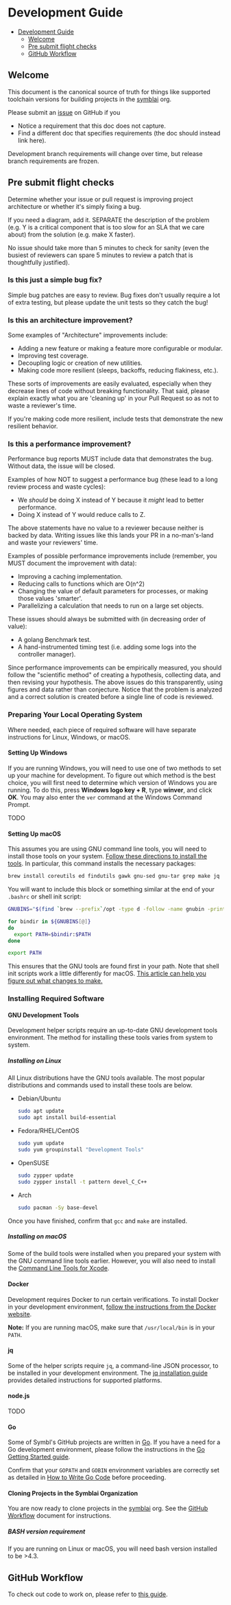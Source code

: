 # Development Guide

- [Development Guide](#contributor-guide)
  - [Welcome](#welcome)
  - [Pre submit flight checks](#pre-submit-flight-checks)
  - [GitHub Workflow](#gitHub-workflow)

## Welcome

This document is the canonical source of truth for things like supported
toolchain versions for building projects in the [symblai](https://github.com/symblai) org.

Please submit an [issue] on GitHub if you
* Notice a requirement that this doc does not capture.
* Find a different doc that specifies requirements (the doc should instead link here).

Development branch requirements will change over time, but release branch
requirements are frozen.

## Pre submit flight checks

Determine whether your issue or pull request is improving project
architecture or whether it's simply fixing a bug.

If you need a diagram, add it. SEPARATE the description of the problem (e.g. Y
is a critical component that is too slow for an SLA that we care about) from the
solution (e.g. make X faster).

No issue should take more than 5 minutes to check for sanity (even the busiest of
reviewers can spare 5 minutes to review a patch that is thoughtfully justified).

### Is this just a simple bug fix?

Simple bug patches are easy to review. Bug fixes don't usually require a lot of
extra testing, but please update the unit tests so they catch the bug!

### Is this an architecture improvement?

Some examples of "Architecture" improvements include:

- Adding a new feature or making a feature more configurable or modular.
- Improving test coverage.
- Decoupling logic or creation of new utilities.
- Making code more resilient (sleeps, backoffs, reducing flakiness, etc.).

These sorts of improvements are easily evaluated, especially when they decrease
lines of code without breaking functionality. That said, please explain exactly
what you are 'cleaning up' in your Pull Request so as not to waste a reviewer's
time.

If you're making code more resilient, include tests that demonstrate the new
resilient behavior.

### Is this a performance improvement?

Performance bug reports MUST include data that demonstrates the bug. Without
data, the issue will be closed.

Examples of how NOT to suggest a performance bug (these lead to a long review
process and waste cycles):

- We *should* be doing X instead of Y because it *might* lead to better performance.
- Doing X instead of Y would reduce calls to Z.

The above statements have no value to a reviewer because neither is backed by
data. Writing issues like this lands your PR in a no-man's-land and waste your
reviewers' time.

Examples of possible performance improvements include (remember, you MUST
document the improvement with data):

- Improving a caching implementation.
- Reducing calls to functions which are O(n^2)
- Changing the value of default parameters for processes, or making those values 'smarter'.
- Parallelizing a calculation that needs to run on a large set objects.

These issues should always be submitted with (in decreasing order of value):

- A golang Benchmark test.
- A hand-instrumented timing test (i.e. adding some logs into the controller manager).

Since performance improvements can be empirically measured, you should follow
the "scientific method" of creating a hypothesis, collecting data, and then
revising your hypothesis. The above issues do this transparently, using figures
and data rather than conjecture. Notice that the problem is analyzed and a
correct solution is created before a single line of code is reviewed.

### Preparing Your Local Operating System

Where needed, each piece of required software will have separate
instructions for Linux, Windows, or macOS.

#### Setting Up Windows

If you are running Windows, you will need to use one of two methods
to set up your machine for development. To figure out which
method is the best choice, you will first need to determine which version of
Windows you are running. To do this, press **Windows logo key + R**,
type **winver**, and click **OK**. You may also enter the `ver` command at
the Windows Command Prompt.

TODO

#### Setting Up macOS

This assumes you are using GNU command line tools, you will need to
install those tools on your
system. [Follow these directions to install the tools](https://ryanparman.com/posts/2019/using-gnu-command-line-tools-in-macos-instead-of-freebsd-tools/).
In particular, this command installs the necessary packages:

```sh
brew install coreutils ed findutils gawk gnu-sed gnu-tar grep make jq
```

You will want to include this block or something similar at the end of
your `.bashrc` or shell init script:

```sh
GNUBINS="$(find `brew --prefix`/opt -type d -follow -name gnubin -print)"

for bindir in ${GNUBINS[@]}
do
  export PATH=$bindir:$PATH
done

export PATH
```

This ensures that the GNU tools are found first in your path. Note
that shell init scripts work a little differently for
macOS. [This article can help you figure out what changes to make.](https://scriptingosx.com/2017/04/about-bash_profile-and-bashrc-on-macos/)

### Installing Required Software

#### GNU Development Tools 

Development helper scripts require an up-to-date GNU
development tools environment. The method for installing these tools
varies from system to system.

##### Installing on Linux

All Linux distributions have the GNU tools available. The most popular
distributions and commands used to install these tools are below.

- Debian/Ubuntu
  ```sh
  sudo apt update
  sudo apt install build-essential
  ```
- Fedora/RHEL/CentOS
  ```sh
  sudo yum update
  sudo yum groupinstall "Development Tools"
  ```
- OpenSUSE
  ```sh
  sudo zypper update
  sudo zypper install -t pattern devel_C_C++
  ```
- Arch
  ```sh
  sudo pacman -Sy base-devel
  ```

Once you have finished, confirm that `gcc` and `make` are installed.

##### Installing on macOS

Some of the build tools were installed when you prepared your system
with the GNU command line tools earlier. However, you will also need
to install the
[Command Line Tools for Xcode](https://developer.apple.com/library/archive/technotes/tn2339/_index.html).

#### Docker

Development requires Docker to run certain verifications. To
install Docker in your development environment,
[follow the instructions from the Docker website](https://docs.docker.com/get-docker/).

**Note:** If you are running macOS, make sure that `/usr/local/bin` is
in your `PATH`.

#### jq

Some of the helper scripts require `jq`, a command-line JSON processor, to be
installed in your development environment. The
[jq installation guide](https://stedolan.github.io/jq/download/)
provides detailed instructions for supported platforms.

#### node.js

TODO

#### Go

Some of Symbl's GitHub projects are written in [Go](http://golang.org).
If you have a need for a Go development environment, please follow the instructions
in the [Go Getting Started guide](https://golang.org/doc/install).

Confirm that your `GOPATH` and `GOBIN` environment variables are
correctly set as detailed in
[How to Write Go Code](https://golang.org/doc/code.html) before
proceeding.

#### Cloning Projects in the Symblai Organization

You are now ready to clone projects in the [symblai](https://github.com/symblai) org. See the [GitHub Workflow](/process/github-workflow.md) document for instructions.

##### BASH version requirement

If you are running on Linux or macOS, you will need bash version installed to be >4.3.

## GitHub Workflow

To check out code to work on, please refer to [this guide](/process/github-workflow.md).

[issue]: https://github.com/symblai/community/issues
